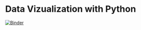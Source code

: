 #  Data Vizualization with Python

[![Binder](https://mybinder.org/badge_logo.svg)](https://mybinder.org/v2/gh/DrStef/Data-Visualization-with-Python/main?labpath=Stephane_DEDIEU_Peer_Graded_Assignment.ipynb)



